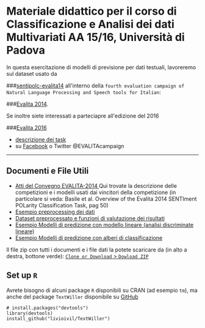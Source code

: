 
# Materiale didattico per il corso di Classificazione e Analisi dei dati Multivariati AA 15/16, Università di Padova

In questa esercitazione di modelli di previsione per dati testuali, lavoreremo sul dataset usato da 

###[sentipolc-evalita14](http://www.di.unito.it/~tutreeb/sentipolc-evalita14/index.html) 
all'interno della
`fourth evaluation campaign of Natural Language Processing and Speech tools for Italian`:

###[Evalita 2014](http://www.evalita.it/2014).


Se inoltre siete interessati a parteciapre all'edizione del 2016 

###[Evalita 2016](http://www.di.unito.it/~tutreeb/sentipolc-evalita16/)
- [descrizione dei task](http://www.evalita.it/2016/tasks)
- su [Facebook](https://www.facebook.com/evalita2016) o Twitter @EVALITAcampaign



* * *

## Documenti e File Utili

- [Atti del Convegno EVALITA-2014 ](http://clic.humnet.unipi.it/proceedings/Proceedings-EVALITA-2014.pdf)
Qui trovate la descrizione delle competizioni e i modelli usati dai vincitori della competizione (in particolare si veda: Basile et al. Overview of the Evalita 2014 SENTIment POLarity Classification Task, pag 50)
- [Esempio preprocessing dei dati](https://rawgit.com/livioivil/Evalita-2014/master/EsempioPreprocessing.html)
- [Dataset preprocessato e funzioni di valutazione dei risultati](dati_FunScore.Rdata)
- [Esempio Modelli di predizione con modello lineare (analisi discriminate lineare)](https://rawgit.com/livioivil/Evalita-2014/master/EsempioAnalisi.html)
- [Esempio Modelli di predizione con alberi di classificazione](https://rawgit.com/livioivil/Evalita-2014/master/EsempioAnalisi_cluster.html)


Il file zip con tutti i documenti e i file dati la potete scaricare da (in alto a destra, bottone verde): [`Clone or Download` > `Dowload ZIP`](https://github.com/livioivil/Evalita-2014/archive/master.zip)

## Set up `R`

Avrete bisogno di alcuni package `R` disponibili su CRAN (ad esempio `tm`), ma anche del package `TextWiller` disponibile su [GitHub](https://github.com/)

    # install.packages("devtools") 
    library(devtools)
    install_github("livioivil/TextWiller")
